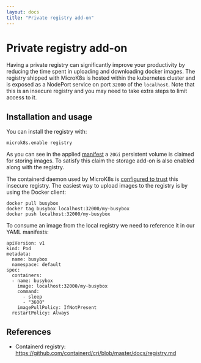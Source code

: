```yaml
---
layout: docs
title: "Private registry add-on"
---
```

# Private registry add-on

Having a private registry can significantly improve your productivity by reducing the time spent in uploading and downloading docker images. The registry shipped with MicroK8s is hosted within the kubernetes cluster and is exposed as a NodePort service on port `32000` of the `localhost`. Note that this is an insecure registry and you may need to take extra steps to limit access to it.


## Installation and usage

You can install the registry with:
```
microk8s.enable registry
```

As you can see in the applied [manifest](https://github.com/ubuntu/microk8s/blob/master/microk8s-resources/actions/registry.yaml) a `20Gi` persistent volume is claimed for storing images. To satisfy this claim the storage add-on is also enabled along with the registry.

The containerd daemon used by MicroK8s is [configured to trust](https://github.com/ubuntu/microk8s/blob/master/microk8s-resources/default-args/containerd-template.toml) this insecure registry. The easiest way to upload images to the registry is by using the Docker client:

```
docker pull busybox
docker tag busybox localhost:32000/my-busybox
docker push localhost:32000/my-busybox
```

To consume an image from the local registry we need to reference it in our YAML manifests:
```
apiVersion: v1
kind: Pod
metadata:
  name: busybox
  namespace: default
spec:
  containers:
  - name: busybox
    image: localhost:32000/my-busybox
    command:
      - sleep
      - "3600"
    imagePullPolicy: IfNotPresent
  restartPolicy: Always
```


## References
 - Containerd registry: https://github.com/containerd/cri/blob/master/docs/registry.md
